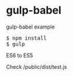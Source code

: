 # gulp-babel
gulp-babel example

<pre>
$ npm install
$ gulp
</pre>

ES6 to ES5

Check /public/dist/test.js